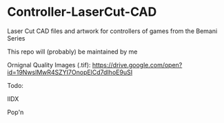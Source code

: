 # Controller-LaserCut-CAD
Laser Cut CAD files and artwork for controllers of games from the Bemani Series

This repo will (probably) be maintained by me

Ornignal Quality Images (.tif): https://drive.google.com/open?id=19NwslMwR4SZYI7OnopElCd7dIhoE9uSI 

Todo:

IIDX

Pop'n
